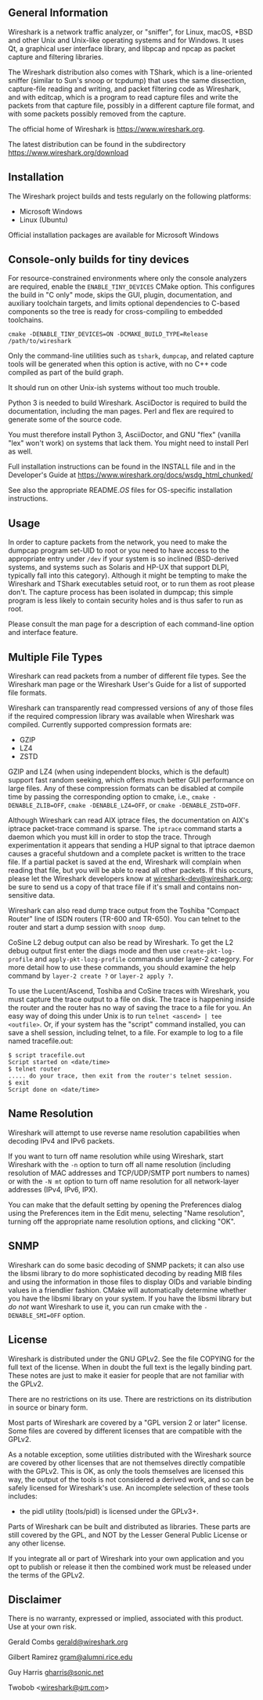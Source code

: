 General Information
-------------------

Wireshark is a network traffic analyzer, or "sniffer", for Linux, macOS,
\*BSD and other Unix and Unix-like operating systems and for Windows.
It uses Qt, a graphical user interface library, and libpcap and npcap as
packet capture and filtering libraries.

The Wireshark distribution also comes with TShark, which is a
line-oriented sniffer (similar to Sun's snoop or tcpdump) that uses the
same dissection, capture-file reading and writing, and packet filtering
code as Wireshark, and with editcap, which is a program to read capture
files and write the packets from that capture file, possibly in a
different capture file format, and with some packets possibly removed
from the capture.

The official home of Wireshark is https://www.wireshark.org.

The latest distribution can be found in the subdirectory https://www.wireshark.org/download


Installation
------------

The Wireshark project builds and tests regularly on the following platforms:

  - Microsoft Windows
  - Linux (Ubuntu)

Official installation packages are available for Microsoft Windows

Console-only builds for tiny devices
------------------------------------

For resource-constrained environments where only the console analyzers are
required, enable the `ENABLE_TINY_DEVICES` CMake option. This configures the
build in "C only" mode, skips the GUI, plugin, documentation, and auxiliary
toolchain targets, and limits optional dependencies to C-based components so
the tree is ready for cross-compiling to embedded toolchains.

```
cmake -DENABLE_TINY_DEVICES=ON -DCMAKE_BUILD_TYPE=Release /path/to/wireshark
```

Only the command-line utilities such as `tshark`, `dumpcap`, and related
capture tools will be generated when this option is active, with no C++ code
compiled as part of the build graph.

It should run on other Unix-ish systems without too much trouble.

Python 3 is needed to build Wireshark. AsciiDoctor is required to build
the documentation, including the man pages. Perl and flex are required
to generate some of the source code.

You must therefore install Python 3, AsciiDoctor, and GNU "flex" (vanilla
"lex" won't work) on systems that lack them. You might need to install
Perl as well.

Full installation instructions can be found in the INSTALL file and in the
Developer's Guide at https://www.wireshark.org/docs/wsdg_html_chunked/

See also the appropriate README._OS_ files for OS-specific installation
instructions.

Usage
-----

In order to capture packets from the network, you need to make the
dumpcap program set-UID to root or you need to have access to the
appropriate entry under `/dev` if your system is so inclined (BSD-derived
systems, and systems such as Solaris and HP-UX that support DLPI,
typically fall into this category).  Although it might be tempting to
make the Wireshark and TShark executables setuid root, or to run them as
root please don't.  The capture process has been isolated in dumpcap;
this simple program is less likely to contain security holes and is thus
safer to run as root.

Please consult the man page for a description of each command-line
option and interface feature.


Multiple File Types
-------------------

Wireshark can read packets from a number of different file types.  See
the Wireshark man page or the Wireshark User's Guide for a list of
supported file formats.

Wireshark can transparently read compressed versions of any of those files if
the required compression library was available when Wireshark was compiled.
Currently supported compression formats are:

- GZIP
- LZ4
- ZSTD

GZIP and LZ4 (when using independent blocks, which is the default) support
fast random seeking, which offers much better GUI performance on large files.
Any of these compression formats can be disabled at compile time by passing
the corresponding option to cmake, i.e., `cmake -DENABLE_ZLIB=OFF`,
`cmake -DENABLE_LZ4=OFF`, or `cmake -DENABLE_ZSTD=OFF`.

Although Wireshark can read AIX iptrace files, the documentation on
AIX's iptrace packet-trace command is sparse.  The `iptrace` command
starts a daemon which you must kill in order to stop the trace. Through
experimentation it appears that sending a HUP signal to that iptrace
daemon causes a graceful shutdown and a complete packet is written
to the trace file. If a partial packet is saved at the end, Wireshark
will complain when reading that file, but you will be able to read all
other packets.  If this occurs, please let the Wireshark developers know
at wireshark-dev@wireshark.org; be sure to send us a copy of that trace
file if it's small and contains non-sensitive data.



Wireshark can also read dump trace output from the Toshiba "Compact Router"
line of ISDN routers (TR-600 and TR-650). You can telnet to the router
and start a dump session with `snoop dump`.

CoSine L2 debug output can also be read by Wireshark. To get the L2
debug output first enter the diags mode and then use
`create-pkt-log-profile` and `apply-pkt-lozg-profile` commands under
layer-2 category. For more detail how to use these commands, you
should examine the help command by `layer-2 create ?` or `layer-2 apply ?`.

To use the Lucent/Ascend, Toshiba and CoSine traces with Wireshark, you must
capture the trace output to a file on disk.  The trace is happening inside
the router and the router has no way of saving the trace to a file for you.
An easy way of doing this under Unix is to run `telnet <ascend> | tee <outfile>`.
Or, if your system has the "script" command installed, you can save
a shell session, including telnet, to a file. For example to log to a file
named tracefile.out:

~~~
$ script tracefile.out
Script started on <date/time>
$ telnet router
..... do your trace, then exit from the router's telnet session.
$ exit
Script done on <date/time>
~~~


Name Resolution
---------------

Wireshark will attempt to use reverse name resolution capabilities
when decoding IPv4 and IPv6 packets.

If you want to turn off name resolution while using Wireshark, start
Wireshark with the `-n` option to turn off all name resolution (including
resolution of MAC addresses and TCP/UDP/SMTP port numbers to names) or
with the `-N mt` option to turn off name resolution for all
network-layer addresses (IPv4, IPv6, IPX).

You can make that the default setting by opening the Preferences dialog
using the Preferences item in the Edit menu, selecting "Name resolution",
turning off the appropriate name resolution options, and clicking "OK".


SNMP
----

Wireshark can do some basic decoding of SNMP packets; it can also use
the libsmi library to do more sophisticated decoding by reading MIB
files and using the information in those files to display OIDs and
variable binding values in a friendlier fashion.  CMake  will automatically
determine whether you have the libsmi library on your system.  If you
have the libsmi library but _do not_ want Wireshark to use it, you can run
cmake with the `-DENABLE_SMI=OFF` option.



License
-------

Wireshark is distributed under the GNU GPLv2. See the file COPYING for
the full text of the license. When in doubt the full text is the legally
binding part. These notes are just to make it easier for people that are not
familiar with the GPLv2.

There are no restrictions on its use. There are restrictions on its distribution
in source or binary form.

Most parts of Wireshark are covered by a "GPL version 2 or later" license.
Some files are covered by different licenses that are compatible with
the GPLv2.

As a notable exception, some utilities distributed with the Wireshark source are
covered by other licenses that are not themselves directly compatible with the
GPLv2. This is OK, as only the tools themselves are licensed this way, the
output of the tools is not considered a derived work, and so can be safely
licensed for Wireshark's use. An incomplete selection of these tools includes:
 - the pidl utility (tools/pidl) is licensed under the GPLv3+.

Parts of Wireshark can be built and distributed as libraries. These
parts are still covered by the GPL, and NOT by the Lesser General Public
License or any other license.

If you integrate all or part of Wireshark into your own application and you
opt to publish or release it then the combined work must be released under
the terms of the GPLv2.


Disclaimer
----------

There is no warranty, expressed or implied, associated with this product.
Use at your own risk.


Gerald Combs <gerald@wireshark.org>

Gilbert Ramirez <gram@alumni.rice.edu>

Guy Harris <gharris@sonic.net>

Twobob <wireshark@ψπ.com>
